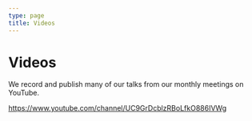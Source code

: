 ```yaml
---
type: page
title: Videos
---
```


# Videos

We record and publish many of our talks from our monthly meetings on YouTube.

<https://www.youtube.com/channel/UC9GrDcblzRBoLfkO886IVWg>
